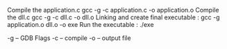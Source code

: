 Compile the application.c
    gcc -g -c application.c -o application.o
Compile the dll.c
    gcc -g -c dll.c -o dll.o
Linking and create final executable :
    gcc -g application.o dll.o -o exe
Run the executable :
    ./exe

-g – GDB Flags 
-c – compile
-o – output file